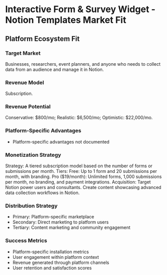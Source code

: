 # Interactive Form & Survey Widget - Notion Templates Market Fit

## Platform Ecosystem Fit

### Target Market
Businesses, researchers, event planners, and anyone who needs to collect data from an audience and manage it in Notion.

### Revenue Model
Subscription.

### Revenue Potential
Conservative: $800/mo; Realistic: $6,500/mo; Optimistic: $22,000/mo.

### Platform-Specific Advantages
- Platform-specific advantages not documented

### Monetization Strategy
Strategy: A tiered subscription model based on the number of forms or submissions per month. Tiers: Free: Up to 1 form and 20 submissions per month, with branding. Pro ($19/month): Unlimited forms, 1,000 submissions per month, no branding, and payment integrations. Acquisition: Target Notion power users and consultants. Create content showcasing advanced data collection workflows in Notion.

### Distribution Strategy
- Primary: Platform-specific marketplace
- Secondary: Direct marketing to platform users
- Tertiary: Content marketing and community engagement

### Success Metrics
- Platform-specific installation metrics
- User engagement within platform context
- Revenue generated through platform channels
- User retention and satisfaction scores
